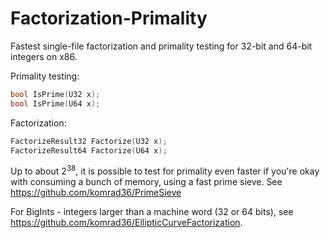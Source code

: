 # Factorization-Primality

Fastest single-file factorization and primality testing for 32-bit and 64-bit integers on x86.

Primality testing:

```cpp
bool IsPrime(U32 x);
bool IsPrime(U64 x);
```

Factorization:

```cpp
FactorizeResult32 Factorize(U32 x);
FactorizeResult64 Factorize(U64 x);
```

Up to about 2<sup>38</sup>, it is possible to test for primality even faster if you're okay with consuming a bunch of memory, using a fast prime sieve. See https://github.com/komrad36/PrimeSieve

For BigInts - integers larger than a machine word (32 or 64 bits), see https://github.com/komrad36/EllipticCurveFactorization.
